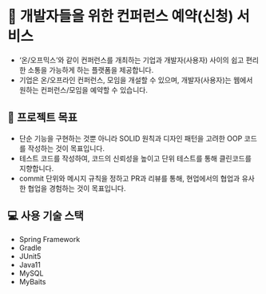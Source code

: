 # :office: 개발자들을 위한 컨퍼런스 예약(신청) 서비스
- ‘온/오프믹스’와 같이 컨퍼런스를 개최하는 기업과 개발자(사용자) 사이의 쉽고 편리한 소통을 가능하게 하는 플랫폼을 제공합니다.
- 기업은 온/오프라인 컨퍼런스, 모임을 개설할 수 있으며, 개발자(사용자)는 웹에서 원하는 컨퍼런스/모임을 예약할 수 있습니다.
  
  
  
## :checkered_flag: 프로젝트 목표
- 단순 기능을 구현하는 것뿐 아니라 SOLID 원칙과 디자인 패턴을 고려한 OOP 코드를 작성하는 것이 목표입니다.
- 테스트 코드를 작성하여, 코드의 신뢰성을 높이고 단위 테스트를 통해 클린코드를 지향합니다.
- commit 단위와 메시지 규칙을 정하고 PR과 리뷰를 통해, 현업에서의 협업과 유사한 협업을 경험하는 것이 목표입니다.

    
    
## :computer: 사용 기술 스택
- Spring Framework
- Gradle
- JUnit5
- Java11
- MySQL
- MyBaits
